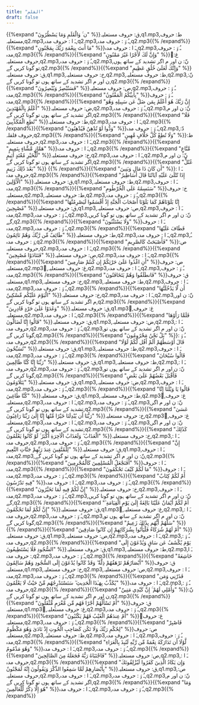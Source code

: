 ```yaml
---
title: "القلم"
draft: false
---
```

 {{%expand "ن ۚ وَالْقَلَمِ وَمَا يَسْطُرُونَ" %}}ق: حروف مستعلیہ,q1.mp3,ط: حروف مستعلیہ,q2.mp3,ـَ ا :  حروف مدہ,q2.mp3,ـُ و٘ :  حروف مدہ,q2.mp3{{% /expand%}}{{%expand "مَا أَنتَ بِنِعْمَةِ رَبِّكَ بِمَجْنُونٍ" %}}ـَ ا :  حروف مدہ,q2.mp3,ـُ و٘ :  حروف مدہ,q2.mp3{{% /expand%}}{{%expand "وَإِنَّ لَكَ لَأَجْرًا غَيْرَ مَمْنُونٍ" %}}ُغ: حروف مستعلیہ,q2.mp3,ـُ و٘ :  حروف مدہ,q2.mp3,نّ: ن اور م اگر تشدید کے ساتھ ہوں تو گونا کریں گے,q2.mp3{{% /expand%}}{{%expand "وَإِنَّكَ لَعَلَىٰ خُلُقٍ عَظِيمٍ" %}}ق: حروف مستعلیہ,q1.mp3,خ: حروف مستعلیہ,q2.mp3,ظ: حروف مستعلیہ,q2.mp3,نّ: ن اور م اگر تشدید کے ساتھ ہوں تو گونا کریں گے,q2.mp3{{% /expand%}}{{%expand "فَسَتُبْصِرُ وَيُبْصِرُونَ" %}}ص: حروف مستعلیہ,q2.mp3,ـُ و٘ :  حروف مدہ,q2.mp3{{% /expand%}}{{%expand "بِأَييِّكُمُ الْمَفْتُونُ" %}}ـُ و٘ :  حروف مدہ,q2.mp3{{% /expand%}}{{%expand "إِنَّ رَبَّكَ هُوَ أَعْلَمُ بِمَن ضَلَّ عَن سَبِيلِهِ وَهُوَ أَعْلَمُ بِالْمُهْتَدِينَ" %}}ض: حروف مستعلیہ,q2.mp3,ـُ و٘ :  حروف مدہ,q2.mp3,نّ: ن اور م اگر تشدید کے ساتھ ہوں تو گونا کریں گے,q2.mp3{{% /expand%}}{{%expand "فَلَا تُطِعِ الْمُكَذِّبِينَ" %}}ط: حروف مستعلیہ,q2.mp3,ـَ ا :  حروف مدہ,q2.mp3{{% /expand%}}{{%expand "وَدُّوا لَوْ تُدْهِنُ فَيُدْهِنُونَ" %}}ـُ و٘ :  حروف مدہ,q2.mp3,دّ: حروف قلقلہ,q2.mp3{{% /expand%}}{{%expand "وَلَا تُطِعْ كُلَّ حَلَّافٍ مَّهِينٍ" %}}ط: حروف مستعلیہ,q2.mp3,ـَ ا :  حروف مدہ,q2.mp3{{% /expand%}}{{%expand "هَمَّازٍ مَّشَّاءٍ بِنَمِيمٍ" %}}ـَ ا :  حروف مدہ,q2.mp3{{% /expand%}}{{%expand "مَّنَّاعٍ لِّلْخَيْرِ مُعْتَدٍ أَثِيمٍ" %}}خ: حروف مستعلیہ,q2.mp3,ـَ ا :  حروف مدہ,q2.mp3,نّ: ن اور م اگر تشدید کے ساتھ ہوں تو گونا کریں گے,q2.mp3{{% /expand%}}{{%expand "عُتُلٍّ بَعْدَ ذَٰلِكَ زَنِيمٍ" %}} {{% /expand%}}{{%expand "أَن كَانَ ذَا مَالٍ وَبَنِينَ" %}}ـَ ا :  حروف مدہ,q2.mp3{{% /expand%}}{{%expand "إِذَا تُتْلَىٰ عَلَيْهِ آيَاتُنَا قَالَ أَسَاطِيرُ الْأَوَّلِينَ" %}}ق: حروف مستعلیہ,q1.mp3,ط: حروف مستعلیہ,q2.mp3,ـَ ا :  حروف مدہ,q2.mp3{{% /expand%}}{{%expand "سَنَسِمُهُ عَلَى الْخُرْطُومِ" %}}خ: حروف مستعلیہ,q2.mp3,ط: حروف مستعلیہ,q2.mp3,ـُ و٘ :  حروف مدہ,q2.mp3{{% /expand%}}{{%expand "إِنَّا بَلَوْنَاهُمْ كَمَا بَلَوْنَا أَصْحَابَ الْجَنَّةِ إِذْ أَقْسَمُوا لَيَصْرِمُنَّهَا مُصْبِحِينَ" %}}ق: حروف مستعلیہ,q1.mp3,ص: حروف مستعلیہ,q2.mp3,ـَ ا :  حروف مدہ,q2.mp3,ـُ و٘ :  حروف مدہ,q2.mp3,نّ: ن اور م اگر تشدید کے ساتھ ہوں تو گونا کریں گے,q2.mp3{{% /expand%}}{{%expand "وَلَا يَسْتَثْنُونَ" %}}ـَ ا :  حروف مدہ,q2.mp3,ـُ و٘ :  حروف مدہ,q2.mp3{{% /expand%}}{{%expand "فَطَافَ عَلَيْهَا طَائِفٌ مِّن رَّبِّكَ وَهُمْ نَائِمُونَ" %}}ط: حروف مستعلیہ,q2.mp3,ـَ ا :  حروف مدہ,q2.mp3,ـُ و٘ :  حروف مدہ,q2.mp3{{% /expand%}}{{%expand "فَأَصْبَحَتْ كَالصَّرِيمِ" %}}ص: حروف مستعلیہ,q2.mp3,ـَ ا :  حروف مدہ,q2.mp3{{% /expand%}}{{%expand "فَتَنَادَوْا مُصْبِحِينَ" %}}ص: حروف مستعلیہ,q2.mp3,ـَ ا :  حروف مدہ,q2.mp3{{% /expand%}}{{%expand "أَنِ اغْدُوا عَلَىٰ حَرْثِكُمْ إِن كُنتُمْ صَارِمِينَ" %}}ص: حروف مستعلیہ,q2.mp3,ُغ: حروف مستعلیہ,q2.mp3,ـَ ا :  حروف مدہ,q2.mp3,ـُ و٘ :  حروف مدہ,q2.mp3{{% /expand%}}{{%expand "فَانطَلَقُوا وَهُمْ يَتَخَافَتُونَ" %}}ق: حروف مستعلیہ,q1.mp3,خ: حروف مستعلیہ,q2.mp3,ط: حروف مستعلیہ,q2.mp3,ـَ ا :  حروف مدہ,q2.mp3,ـُ و٘ :  حروف مدہ,q2.mp3{{% /expand%}}{{%expand "أَن لَّا يَدْخُلَنَّهَا الْيَوْمَ عَلَيْكُم مِّسْكِينٌ" %}}خ: حروف مستعلیہ,q2.mp3,ـَ ا :  حروف مدہ,q2.mp3,نّ: ن اور م اگر تشدید کے ساتھ ہوں تو گونا کریں گے,q2.mp3{{% /expand%}}{{%expand "وَغَدَوْا عَلَىٰ حَرْدٍ قَادِرِينَ" %}}ق: حروف مستعلیہ,q1.mp3,ُغ: حروف مستعلیہ,q2.mp3,ـَ ا :  حروف مدہ,q2.mp3{{% /expand%}}{{%expand "فَلَمَّا رَأَوْهَا قَالُوا إِنَّا لَضَالُّونَ" %}}ق: حروف مستعلیہ,q1.mp3,ض: حروف مستعلیہ,q2.mp3,ـَ ا :  حروف مدہ,q2.mp3,ـُ و٘ :  حروف مدہ,q2.mp3,نّ: ن اور م اگر تشدید کے ساتھ ہوں تو گونا کریں گے,q2.mp3{{% /expand%}}{{%expand "بَلْ نَحْنُ مَحْرُومُونَ" %}}ـُ و٘ :  حروف مدہ,q2.mp3{{% /expand%}}{{%expand "قَالَ أَوْسَطُهُمْ أَلَمْ أَقُل لَّكُمْ لَوْلَا تُسَبِّحُونَ" %}}ق: حروف مستعلیہ,q1.mp3,ط: حروف مستعلیہ,q2.mp3,ـَ ا :  حروف مدہ,q2.mp3,ـُ و٘ :  حروف مدہ,q2.mp3{{% /expand%}}{{%expand "قَالُوا سُبْحَانَ رَبِّنَا إِنَّا كُنَّا ظَالِمِينَ" %}}ق: حروف مستعلیہ,q1.mp3,ظ: حروف مستعلیہ,q2.mp3,ـَ ا :  حروف مدہ,q2.mp3,ـُ و٘ :  حروف مدہ,q2.mp3,نّ: ن اور م اگر تشدید کے ساتھ ہوں تو گونا کریں گے,q2.mp3{{% /expand%}}{{%expand "فَأَقْبَلَ بَعْضُهُمْ عَلَىٰ بَعْضٍ يَتَلَاوَمُونَ" %}}ق: حروف مستعلیہ,q1.mp3,ض: حروف مستعلیہ,q2.mp3,ـَ ا :  حروف مدہ,q2.mp3,ـُ و٘ :  حروف مدہ,q2.mp3{{% /expand%}}{{%expand "قَالُوا يَا وَيْلَنَا إِنَّا كُنَّا طَاغِينَ" %}}ق: حروف مستعلیہ,q1.mp3,ط: حروف مستعلیہ,q2.mp3,ُغ: حروف مستعلیہ,q2.mp3,ـَ ا :  حروف مدہ,q2.mp3,ـُ و٘ :  حروف مدہ,q2.mp3,نّ: ن اور م اگر تشدید کے ساتھ ہوں تو گونا کریں گے,q2.mp3{{% /expand%}}{{%expand "عَسَىٰ رَبُّنَا أَن يُبْدِلَنَا خَيْرًا مِّنْهَا إِنَّا إِلَىٰ رَبِّنَا رَاغِبُونَ" %}}خ: حروف مستعلیہ,q2.mp3,ُغ: حروف مستعلیہ,q2.mp3,ـَ ا :  حروف مدہ,q2.mp3,ـُ و٘ :  حروف مدہ,q2.mp3,نّ: ن اور م اگر تشدید کے ساتھ ہوں تو گونا کریں گے,q2.mp3{{% /expand%}}{{%expand "كَذَٰلِكَ الْعَذَابُ ۖ وَلَعَذَابُ الْآخِرَةِ أَكْبَرُ ۚ لَوْ كَانُوا يَعْلَمُونَ" %}}خ: حروف مستعلیہ,q2.mp3,ـَ ا :  حروف مدہ,q2.mp3,ـُ و٘ :  حروف مدہ,q2.mp3{{% /expand%}}{{%expand "إِنَّ لِلْمُتَّقِينَ عِندَ رَبِّهِمْ جَنَّاتِ النَّعِيمِ" %}}ق: حروف مستعلیہ,q1.mp3,ـَ ا :  حروف مدہ,q2.mp3,نّ: ن اور م اگر تشدید کے ساتھ ہوں تو گونا کریں گے,q2.mp3{{% /expand%}}{{%expand "أَفَنَجْعَلُ الْمُسْلِمِينَ كَالْمُجْرِمِينَ" %}}ـَ ا :  حروف مدہ,q2.mp3{{% /expand%}}{{%expand "مَا لَكُمْ كَيْفَ تَحْكُمُونَ" %}}ـَ ا :  حروف مدہ,q2.mp3,ـُ و٘ :  حروف مدہ,q2.mp3{{% /expand%}}{{%expand "أَمْ لَكُمْ كِتَابٌ فِيهِ تَدْرُسُونَ" %}}ـَ ا :  حروف مدہ,q2.mp3,ـُ و٘ :  حروف مدہ,q2.mp3{{% /expand%}}{{%expand "إِنَّ لَكُمْ فِيهِ لَمَا تَخَيَّرُونَ" %}}خ: حروف مستعلیہ,q2.mp3,ـَ ا :  حروف مدہ,q2.mp3,ـُ و٘ :  حروف مدہ,q2.mp3,نّ: ن اور م اگر تشدید کے ساتھ ہوں تو گونا کریں گے,q2.mp3{{% /expand%}}{{%expand "أَمْ لَكُمْ أَيْمَانٌ عَلَيْنَا بَالِغَةٌ إِلَىٰ يَوْمِ الْقِيَامَةِ ۙ إِنَّ لَكُمْ لَمَا تَحْكُمُونَ" %}}ق: حروف مستعلیہ,q1.mp3,ُغ: حروف مستعلیہ,q2.mp3,ـَ ا :  حروف مدہ,q2.mp3,ـُ و٘ :  حروف مدہ,q2.mp3,نّ: ن اور م اگر تشدید کے ساتھ ہوں تو گونا کریں گے,q2.mp3{{% /expand%}}{{%expand "سَلْهُمْ أَيُّهُم بِذَٰلِكَ زَعِيمٌ" %}} {{% /expand%}}{{%expand "أَمْ لَهُمْ شُرَكَاءُ فَلْيَأْتُوا بِشُرَكَائِهِمْ إِن كَانُوا صَادِقِينَ" %}}ق: حروف مستعلیہ,q1.mp3,ص: حروف مستعلیہ,q2.mp3,ـَ ا :  حروف مدہ,q2.mp3,ـُ و٘ :  حروف مدہ,q2.mp3{{% /expand%}}{{%expand "يَوْمَ يُكْشَفُ عَن سَاقٍ وَيُدْعَوْنَ إِلَى السُّجُودِ فَلَا يَسْتَطِيعُونَ" %}}ق: حروف مستعلیہ,q1.mp3,ط: حروف مستعلیہ,q2.mp3,ـَ ا :  حروف مدہ,q2.mp3,ـُ و٘ :  حروف مدہ,q2.mp3{{% /expand%}}{{%expand "خَاشِعَةً أَبْصَارُهُمْ تَرْهَقُهُمْ ذِلَّةٌ ۖ وَقَدْ كَانُوا يُدْعَوْنَ إِلَى السُّجُودِ وَهُمْ سَالِمُونَ" %}}ق: حروف مستعلیہ,q1.mp3,خ: حروف مستعلیہ,q2.mp3,ص: حروف مستعلیہ,q2.mp3,ـَ ا :  حروف مدہ,q2.mp3,ـُ و٘ :  حروف مدہ,q2.mp3{{% /expand%}}{{%expand "فَذَرْنِي وَمَن يُكَذِّبُ بِهَـٰذَا الْحَدِيثِ ۖ سَنَسْتَدْرِجُهُم مِّنْ حَيْثُ لَا يَعْلَمُونَ" %}}ـَ ا :  حروف مدہ,q2.mp3,ـُ و٘ :  حروف مدہ,q2.mp3{{% /expand%}}{{%expand "وَأُمْلِي لَهُمْ ۚ إِنَّ كَيْدِي مَتِينٌ" %}}نّ: ن اور م اگر تشدید کے ساتھ ہوں تو گونا کریں گے,q2.mp3{{% /expand%}}{{%expand "أَمْ تَسْأَلُهُمْ أَجْرًا فَهُم مِّن مَّغْرَمٍ مُّثْقَلُونَ" %}}ق: حروف مستعلیہ,q1.mp3,ُغ: حروف مستعلیہ,q2.mp3,ـُ و٘ :  حروف مدہ,q2.mp3{{% /expand%}}{{%expand "أَمْ عِندَهُمُ الْغَيْبُ فَهُمْ يَكْتُبُونَ" %}}ُغ: حروف مستعلیہ,q2.mp3,ـُ و٘ :  حروف مدہ,q2.mp3{{% /expand%}}{{%expand "فَاصْبِرْ لِحُكْمِ رَبِّكَ وَلَا تَكُن كَصَاحِبِ الْحُوتِ إِذْ نَادَىٰ وَهُوَ مَكْظُومٌ" %}}ص: حروف مستعلیہ,q2.mp3,ظ: حروف مستعلیہ,q2.mp3,ـَ ا :  حروف مدہ,q2.mp3,ـُ و٘ :  حروف مدہ,q2.mp3{{% /expand%}}{{%expand "لَّوْلَا أَن تَدَارَكَهُ نِعْمَةٌ مِّن رَّبِّهِ لَنُبِذَ بِالْعَرَاءِ وَهُوَ مَذْمُومٌ" %}}ـَ ا :  حروف مدہ,q2.mp3,ـُ و٘ :  حروف مدہ,q2.mp3{{% /expand%}}{{%expand "فَاجْتَبَاهُ رَبُّهُ فَجَعَلَهُ مِنَ الصَّالِحِينَ" %}}ص: حروف مستعلیہ,q2.mp3,ـَ ا :  حروف مدہ,q2.mp3{{% /expand%}}{{%expand "وَإِن يَكَادُ الَّذِينَ كَفَرُوا لَيُزْلِقُونَكَ بِأَبْصَارِهِمْ لَمَّا سَمِعُوا الذِّكْرَ وَيَقُولُونَ إِنَّهُ لَمَجْنُونٌ" %}}ق: حروف مستعلیہ,q1.mp3,ص: حروف مستعلیہ,q2.mp3,ـَ ا :  حروف مدہ,q2.mp3,ـُ و٘ :  حروف مدہ,q2.mp3,نّ: ن اور م اگر تشدید کے ساتھ ہوں تو گونا کریں گے,q2.mp3{{% /expand%}}{{%expand "وَمَا هُوَ إِلَّا ذِكْرٌ لِّلْعَالَمِينَ" %}}ـَ ا :  حروف مدہ,q2.mp3,ـُ و٘ :  حروف مدہ,q2.mp3{{% /expand%}}
